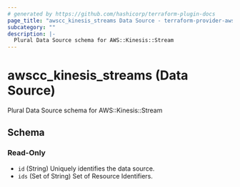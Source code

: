 ```yaml
---
# generated by https://github.com/hashicorp/terraform-plugin-docs
page_title: "awscc_kinesis_streams Data Source - terraform-provider-awscc"
subcategory: ""
description: |-
  Plural Data Source schema for AWS::Kinesis::Stream
---
```


# awscc_kinesis_streams (Data Source)

Plural Data Source schema for AWS::Kinesis::Stream



<!-- schema generated by tfplugindocs -->
## Schema

### Read-Only

- `id` (String) Uniquely identifies the data source.
- `ids` (Set of String) Set of Resource Identifiers.
